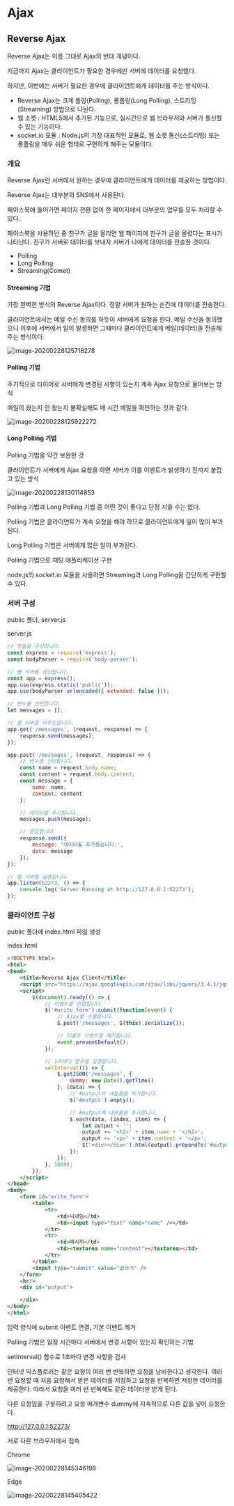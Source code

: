 # Ajax

## Reverse Ajax

Reverse Ajax는 이름 그대로 Ajax의 반대 개념이다.

지금까지 Ajax는 클라이언트가 필요한 경우에만 서버에 데이터를 요청했다.

하지만, 이번에는 서버가 필요한 경우에 클라이언트에게 데이터를 주는 방식이다.



* Reverse Ajax는 크게 폴링(Polling), 롱폴링(Long Polling), 스트리밍(Streaming) 방법으로 나뉜다.
* 웹 소켓 : HTML5에서 추가된 기능으로, 실시간으로 웹 브라우저와 서버가 통신할 수 있는 기능이다.
* socket.io 모듈 : Node.js의 가장 대표적인 모듈로, 웹 소켓 통신(스트리밍) 또는 롱폴링을 매우 쉬운 형태로 구현하게 해주는 모듈이다.



### 개요

Reverse Ajax란 서버에서 원하는 경우에 클라이언트에게 데이터를 제공하는 방법이다.

Reverse Ajax는 대부분의 SNS에서 사용된다.



페이스북에 들어가면 페이지 전환 없이 한 페이지에서 대부분의 업무를 모두 처리할 수 있다.

페이스북을 사용하던 중 친구가 글을 올리면 웹 페이지에 친구가 글을 올렸다는 표시가 나타난다. 친구가 서버로 데이터를 보내자 서버가 나에게 데이터를 전송한 것이다.



* Polling
* Long Polling
* Streaming(Comet)



#### Streaming 기법

가장 완벽한 방식의 Reverse Ajax이다. 정말 서버가 원하는 순간에 데이터를 전송한다.

클라이언트에서는 메일 수신 동의를 하듯이 서버에게 요청을 한다. 메일 수신을 동의했으니 이후에 서버에서 일이 발생하면 그때마다 클라이언트에게 메일(데이터)을 전송해주는 방식이다.

![image-20200228125718278](images/image-20200228125718278.png)



#### Polling 기법

주기적으로 타이머로 서버에게 변경된 사항이 있는지 계속 Ajax 요청으로 물어보는 방식

메일이 왔는지 안 왔는지 불확실해도 매 시간 메일을 확인하는 것과 같다.

![image-20200228125922272](images/image-20200228125922272.png)



#### Long Polling 기법

Polling 기법을 약간 보완한 것

클라이언트가 서버에게 Ajax 요청을 하면 서버가 이를 이벤트가 발생하기 전까지 붙잡고 있는 방식

![image-20200228130114853](images/image-20200228130114853.png)



Polling 기법과 Long Polling 기법 중 어떤 것이 좋다고 단정 지을 수는 없다.

Polling 기법은 클라이언트가 계속 요청을 해야 하므로 클라이언트에게 일이 많이 부과된다.

Long Polling 기법은 서버에게 많은 일이 부과된다.



Polling 기법으로 채팅 애플리케이션 구현

node.js의 socket.io 모듈을 사용하면 Streaming과 Long Polling을 간단하게 구현할 수 있다.



### 서버 구성

public 폴더, server.js 



server.js

```js
// 모듈을 구성합니다.
const express = require('express');
const bodyParser = require('body-parser');

// 웹 서버를 생성합니다.
const app = express();
app.use(express.static('public'));
app.use(bodyParser.urlencoded({ extended: false }));

// 변수를 선언합니다.
let messages = [];

// 웹 서버를 라우트합니다.
app.get('/messages', (request, response) => {
    response.send(messages);
});

app.post('/messages', (request, response) => {
    // 변수를 선언합니다.
    const name = request.body.name;
    const content = request.body.content;
    const message = {
        name: name,
        content: content
    };

    // 데이터를 추가합니다.
    messages.push(message);

    // 응답합니다.
    response.send({
        message: '데이터를 추가했습니다.',
        data: message
    });
});

// 웹 서버를 실행합니다.
app.listen(52273, () => {
    console.log('Server Running at http://127.0.0.1:52273');
});
```



### 클라이언트 구성

public 폴더에 index.html 파일 생성



index.html

```html
<!DOCTYPE html>
<html>
<head>
    <title>Reverse Ajax Client</title>
    <script src="https://ajax.googleapis.com/ajax/libs/jquery/3.4.1/jquery.min.js"></script>
    <script>
        $(document).ready(() => {
            // 이벤트를 연결합니다.
            $('#write_form').submit(function(event) {
                // Ajax를 수행합니다.
                $.post('/messages', $(this).serialize());

                // 디폴트 이벤트를 제거합니다.
                event.preventDefault();
            });

            // 1초마다 함수를 실행합니다.
            setInterval(() => {
                $.getJSON('/messages', {
                    dummy: new Date().getTime()
                }, (data) => {
                    // #output의 내용물을 제거합니다.
                    $('#output').empty();

                    // #output에 내용물을 추가합니다.
                    $.each(data, (index, item) => {
                        let output = '';
                        output += '<h2>' + item.name + '</h2>';
                        output += '<p>' + item.content + '</p>';
                        $('<div></div>').html(output).prependTo('#output');
                    });
                });
            }, 1000);
        });
    </script>
</head>
<body>
    <form id="write_form">
        <table>
            <tr>
                <td>닉네임</td>
                <td><input type="text" name="name" /></td>
            </tr>
            <tr>
                <td>메시지</td>
                <td><textarea name="content"></textarea></td>
            </tr>
        </table>
        <input type="submit" value="글쓰기" />
    </form>
    <hr/>
    <div id="output">

    </div>
</body>
</html>
```

입력 양식에 submit 이벤트 연결, 기본 이벤트 제거

Polling 기법은 일정 시간마다 서버에서 변경 사항이 있는지 확인하는 기법

setInterval() 함수로 1초마다 변경 사항을 검사

인터넷 익스플로러는 같은 요청이 여러 번 반복하면 요청을 낭비한다고 생각한다. 여러 번 요청할 때 처음 요청해서 받은 데이터를 저장하고 요청을 반복하면 저장한 데이터를 제공한다. 따라서 요청을 여러 번 반복해도 같은 데이터만 받게 된다.

다른 요청임을 구분하려고 요청 매개변수 dummy에 지속적으로 다른 값을 넣어 요청한다.



http://127.0.0.1:52273/

서로 다른 브라우저에서 접속



Chrome

![image-20200228145346198](images/image-20200228145346198.png)



Edge

![image-20200228145405422](images/image-20200228145405422.png)

